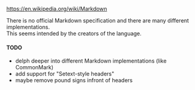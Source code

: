 https://en.wikipedia.org/wiki/Markdown

There is no official Markdown specification and there are many different \
implementations.\
This seems intended by the creators of the language.

#### TODO

- delph deeper into different Markdown implementations (like CommonMark)
- add support for "Setext-style headers"
- maybe remove pound signs infront of headers
